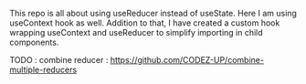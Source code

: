 This repo is all about using useReducer instead of useState.
Here I am using useContext hook as well.
Addition to that, I have created a custom hook wrapping useContext and useReducer to simplify importing in child components.

TODO : 
combine reducer : https://github.com/CODEZ-UP/combine-multiple-reducers
